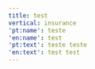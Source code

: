 ```yaml
---
title: test
vertical: insurance
'pt:name': teste
'en:name': test
'pt:text': teste teste
'en:text': test test
---
```


